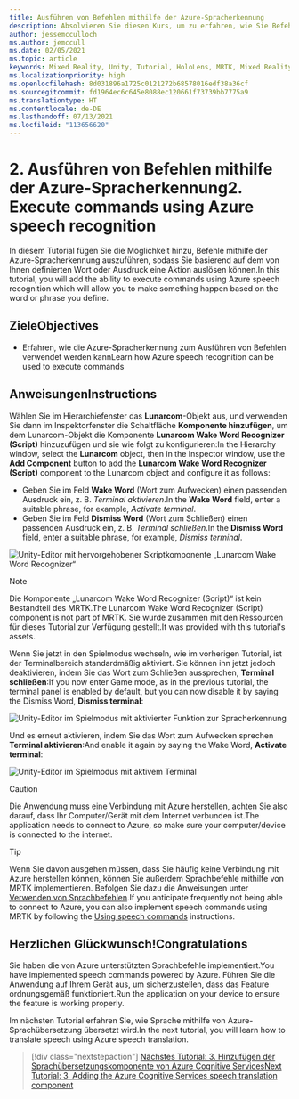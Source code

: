 ```yaml
---
title: Ausführen von Befehlen mithilfe der Azure-Spracherkennung
description: Absolvieren Sie diesen Kurs, um zu erfahren, wie Sie Befehle mittels Azure-Spracherkennung in Mixed-Reality-Anwendungen ausführen.
author: jessemcculloch
ms.author: jemccull
ms.date: 02/05/2021
ms.topic: article
keywords: Mixed Reality, Unity, Tutorial, HoloLens, MRTK, Mixed Reality Toolkit, UWP, Azure Spatial Anchors, Spracherkennung, Windows 10
ms.localizationpriority: high
ms.openlocfilehash: 8d031896a1725c0121272b68578016edf38a36cf
ms.sourcegitcommit: fd1964ec6c645e8088ec120661f73739bb7775a9
ms.translationtype: HT
ms.contentlocale: de-DE
ms.lasthandoff: 07/13/2021
ms.locfileid: "113656620"
---
```

# <a name="2-execute-commands-using-azure-speech-recognition"></a><span data-ttu-id="0e394-104">2. Ausführen von Befehlen mithilfe der Azure-Spracherkennung</span><span class="sxs-lookup"><span data-stu-id="0e394-104">2. Execute commands using Azure speech recognition</span></span>

<span data-ttu-id="0e394-105">In diesem Tutorial fügen Sie die Möglichkeit hinzu, Befehle mithilfe der Azure-Spracherkennung auszuführen, sodass Sie basierend auf dem von Ihnen definierten Wort oder Ausdruck eine Aktion auslösen können.</span><span class="sxs-lookup"><span data-stu-id="0e394-105">In this tutorial, you will add the ability to execute commands using Azure speech recognition which will allow you to make something happen based on the word or phrase you define.</span></span>

## <a name="objectives"></a><span data-ttu-id="0e394-106">Ziele</span><span class="sxs-lookup"><span data-stu-id="0e394-106">Objectives</span></span>

* <span data-ttu-id="0e394-107">Erfahren, wie die Azure-Spracherkennung zum Ausführen von Befehlen verwendet werden kann</span><span class="sxs-lookup"><span data-stu-id="0e394-107">Learn how Azure speech recognition can be used to execute commands</span></span>

## <a name="instructions"></a><span data-ttu-id="0e394-108">Anweisungen</span><span class="sxs-lookup"><span data-stu-id="0e394-108">Instructions</span></span>

<span data-ttu-id="0e394-109">Wählen Sie im Hierarchiefenster das **Lunarcom**-Objekt aus, und verwenden Sie dann im Inspektorfenster die Schaltfläche **Komponente hinzufügen**, um dem Lunarcom-Objekt die Komponente **Lunarcom Wake Word Recognizer (Script)** hinzuzufügen und sie wie folgt zu konfigurieren:</span><span class="sxs-lookup"><span data-stu-id="0e394-109">In the Hierarchy window, select the **Lunarcom** object, then in the Inspector window, use the **Add Component** button to add the **Lunarcom Wake Word Recognizer (Script)** component to the Lunarcom object and configure it as follows:</span></span>

* <span data-ttu-id="0e394-110">Geben Sie im Feld **Wake Word** (Wort zum Aufwecken) einen passenden Ausdruck ein, z. B. _Terminal aktivieren_.</span><span class="sxs-lookup"><span data-stu-id="0e394-110">In the **Wake Word** field, enter a suitable phrase, for example, _Activate terminal_.</span></span>
* <span data-ttu-id="0e394-111">Geben Sie im Feld **Dismiss Word** (Wort zum Schließen) einen passenden Ausdruck ein, z. B. _Terminal schließen_.</span><span class="sxs-lookup"><span data-stu-id="0e394-111">In the **Dismiss Word** field, enter a suitable phrase, for example, _Dismiss terminal_.</span></span>

![Unity-Editor mit hervorgehobener Skriptkomponente „Lunarcom Wake Word Recognizer“](images/mrlearning-speech/tutorial2-section1-step1-1.png)

> [!NOTE]
> <span data-ttu-id="0e394-113">Die Komponente „Lunarcom Wake Word Recognizer (Script)“ ist kein Bestandteil des MRTK.</span><span class="sxs-lookup"><span data-stu-id="0e394-113">The Lunarcom Wake Word Recognizer (Script) component is not part of MRTK.</span></span> <span data-ttu-id="0e394-114">Sie wurde zusammen mit den Ressourcen für dieses Tutorial zur Verfügung gestellt.</span><span class="sxs-lookup"><span data-stu-id="0e394-114">It was provided with this tutorial's assets.</span></span>

<span data-ttu-id="0e394-115">Wenn Sie jetzt in den Spielmodus wechseln, wie im vorherigen Tutorial, ist der Terminalbereich standardmäßig aktiviert. Sie können ihn jetzt jedoch deaktivieren, indem Sie das Wort zum Schließen aussprechen, **Terminal schließen**:</span><span class="sxs-lookup"><span data-stu-id="0e394-115">If you now enter Game mode, as in the previous tutorial, the terminal panel is enabled by default, but you can now disable it by saying the Dismiss Word, **Dismiss terminal**:</span></span>

![Unity-Editor im Spielmodus mit aktivierter Funktion zur Spracherkennung](images/mrlearning-speech/tutorial2-section1-step1-2.png)

<span data-ttu-id="0e394-117">Und es erneut aktivieren, indem Sie das Wort zum Aufwecken sprechen **Terminal aktivieren**:</span><span class="sxs-lookup"><span data-stu-id="0e394-117">And enable it again by saying the Wake Word, **Activate terminal**:</span></span>

![Unity-Editor im Spielmodus mit aktivem Terminal](images/mrlearning-speech/tutorial2-section1-step1-3.png)

> [!CAUTION]
> <span data-ttu-id="0e394-119">Die Anwendung muss eine Verbindung mit Azure herstellen, achten Sie also darauf, dass Ihr Computer/Gerät mit dem Internet verbunden ist.</span><span class="sxs-lookup"><span data-stu-id="0e394-119">The application needs to connect to Azure, so make sure your computer/device is connected to the internet.</span></span>

> [!TIP]
> <span data-ttu-id="0e394-120">Wenn Sie davon ausgehen müssen, dass Sie häufig keine Verbindung mit Azure herstellen können, können Sie außerdem Sprachbefehle mithilfe von MRTK implementieren. Befolgen Sie dazu die Anweisungen unter [Verwenden von Sprachbefehlen](mr-learning-base-09.md).</span><span class="sxs-lookup"><span data-stu-id="0e394-120">If you anticipate frequently not being able to connect to Azure, you can also implement speech commands using MRTK by following the [Using speech commands](mr-learning-base-09.md) instructions.</span></span>

## <a name="congratulations"></a><span data-ttu-id="0e394-121">Herzlichen Glückwunsch!</span><span class="sxs-lookup"><span data-stu-id="0e394-121">Congratulations</span></span>

<span data-ttu-id="0e394-122">Sie haben die von Azure unterstützten Sprachbefehle implementiert.</span><span class="sxs-lookup"><span data-stu-id="0e394-122">You have implemented speech commands powered by Azure.</span></span> <span data-ttu-id="0e394-123">Führen Sie die Anwendung auf Ihrem Gerät aus, um sicherzustellen, dass das Feature ordnungsgemäß funktioniert.</span><span class="sxs-lookup"><span data-stu-id="0e394-123">Run the application on your device to ensure the feature is working properly.</span></span>

<span data-ttu-id="0e394-124">Im nächsten Tutorial erfahren Sie, wie Sprache mithilfe von Azure-Sprachübersetzung übersetzt wird.</span><span class="sxs-lookup"><span data-stu-id="0e394-124">In the next tutorial, you will learn how to translate speech using Azure speech translation.</span></span>

> [!div class="nextstepaction"]
> [<span data-ttu-id="0e394-125">Nächstes Tutorial: 3. Hinzufügen der Sprachübersetzungskomponente von Azure Cognitive Services</span><span class="sxs-lookup"><span data-stu-id="0e394-125">Next Tutorial: 3. Adding the Azure Cognitive Services speech translation component</span></span>](mrlearning-speechSDK-ch3.md)
